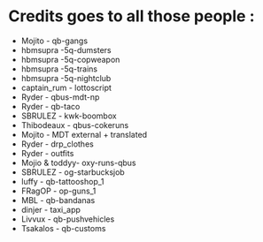 # Credits goes to all those people :

- Mojito - qb-gangs
- hbmsupra -5q-dumsters
- hbmsupra -5q-copweapon
- hbmsupra -5q-trains
- hbmsupra -5q-nightclub
- captain_rum - lottoscript
- Ryder - qbus-mdt-np
- Ryder - qb-taco
- SBRULEZ - kwk-boombox
- Thibodeaux - qbus-cokeruns
- Mojito - MDT external + translated
- Ryder - drp_clothes
- Ryder - outfits
- Mojio & toddyy- oxy-runs-qbus
- SBRULEZ - og-starbucksjob
- luffy - qb-tattooshop_1
- FRagOP - op-guns_1
- MBL - qb-bandanas
- dinjer - taxi_app
- Livvux - qb-pushvehicles
- Tsakalos - qb-customs
